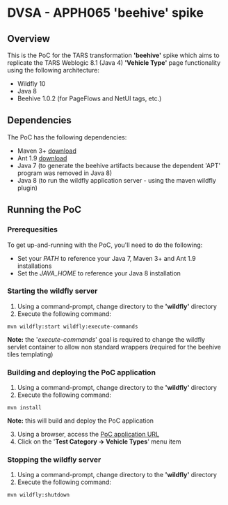 # DVSA - APPH065 **'beehive'** spike

## Overview
This is the PoC for the TARS transformation **'beehive'** spike which aims to replicate the TARS Weblogic 8.1 (Java 4) **'Vehicle Type'** page functionality using the following architecture:
- Wildfly 10
- Java 8
- Beehive 1.0.2 (for PageFlows and NetUI tags, etc.)

## Dependencies
The PoC has the following dependencies:
- Maven 3+ [download](http://mirror.ox.ac.uk/sites/rsync.apache.org/maven/maven-3/3.5.0/binaries/apache-maven-3.5.0-bin.zip)
- Ant 1.9 [download](http://apache.mirrors.nublue.co.uk//ant/binaries/apache-ant-1.9.9-bin.zip)
- Java 7 (to generate the beehive artifacts because the dependent 'APT' program was removed in Java 8)
- Java 8 (to run the wildfly application server - using the maven wildfly plugin)

## Running the PoC
### Prerequesities
To get up-and-running with the PoC, you'll need to do the following:
- Set your *PATH* to reference your Java 7, Maven 3+ and Ant 1.9 installations
- Set the *JAVA_HOME* to reference your Java 8 installation

### Starting the wildfly server
1. Using a command-prompt, change directory to the **'wildfly'** directory
2. Execute the following command:
```
mvn wildfly:start wildfly:execute-commands
```
**Note:** the '*execute-commands*' goal is required to change the wildfly servlet container to allow non standard wrappers (required for the beehive tiles templating)
### Building and deploying the PoC application
1. Using a command-prompt, change directory to the **'wildfly'** directory
2. Execute the following command:
```
mvn install
```
**Note:** this will build and deploy the PoC application

3. Using a browser, access the [PoC application URL](https://localhost:8443/APPH065-web-0.1)
4. Click on the '**Test Category -> Vehicle Types**' menu item

### Stopping the wildfly server
1. Using a command-prompt, change directory to the **'wildfly'** directory
2. Execute the following command:
```
mvn wildfly:shutdown
```
